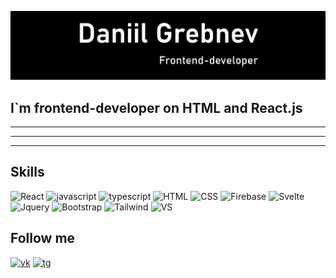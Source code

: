 [![Header](https://github.com/bv980342/bv980342/blob/main/assets/logoformysite.png)](https://www.upwork.com/freelancers/~01a65369f9e4bf8222)

## I`m frontend-developer on HTML and React.js

---
---
---

## Skills
![React](https://img.shields.io/badge/-REACT-000000?style=for-the-badge&logo=react)
![javascript](https://img.shields.io/badge/-Javascript-000000?style=for-the-badge&logo=javascript)
![typescript](https://img.shields.io/badge/-Typescript-000000?style=for-the-badge&logo=typescript)
![HTML](https://img.shields.io/badge/-HTML-000000?style=for-the-badge&logo=html5)
![CSS](https://img.shields.io/badge/-CSS-000000?style=for-the-badge&logo=Css3)
![Firebase](https://img.shields.io/badge/-Firebase-000000?style=for-the-badge&logo=firebase)
![Svelte](https://img.shields.io/badge/-Svelte-000000?style=for-the-badge&logo=Svelte)
![Jquery](https://img.shields.io/badge/-Jquery-000000?style=for-the-badge&logo=jquery)
![Bootstrap](https://img.shields.io/badge/-Bootstrap-000000?style=for-the-badge&logo=Bootstrap)
![Tailwind](https://img.shields.io/badge/-Tailwind-000000?style=for-the-badge&logo=Tailwindcss)
![VS](https://img.shields.io/badge/-VSCode-000000?style=for-the-badge&logo=VisualStudioCode)




## Follow me
[![vk](https://img.shields.io/badge/-VKontakte-000000?style=for-the-badge&logo=VK)](https://vk.com/danyagra)
[![tg](https://img.shields.io/badge/-Telegram-000000?style=for-the-badge&logo=Telegram)](https://t.me/daniilgral)







